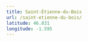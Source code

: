 ```yaml
---
title: Saint-Étienne-du-Bois
url: /saint-etienne-du-bois/
latitude: 46.831
longitude: -1.595
---
```


